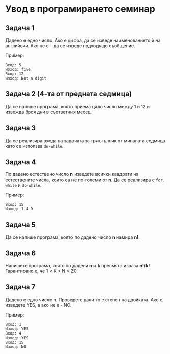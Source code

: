 # Увод в програмирането семинар

## Задача 1

Дадено е едно число. Ако е цифра, да се изведе наименованието ѝ на английски. Ако не е – да се изведе подходящо съобщение.

Пример:

    Вход: 5
    Изход: five
    Вход: 12
    Изход: Not a digit

## Задача 2 (4-та от предната седмица)

Да се напише програма, която приема цяло число между 1 и 12 и извежда броя дни в съответния месец.

## Задача 3

Да се реализира входа на задачата за триъгълник от миналата седмица като се използва `do-while`.

## Задача 4

По дадено естествено число **n** изведете всички квадрати на естествените числа, които са не по-големи от **n**. Да се реализира с `for`, `while` и `do-while`.

Пример:

    Вход: 15
    Изход: 1 4 9

## Задача 5

Да се напише програма, която по дадено число **n** намира **n!**.

## Задача 6

Напишете програма, която по дадени **n** и **k** пресмята израза **n!/k!**. Гарантирано е, че 1 < K < N < 20.

## Задача 7

Дадено е едно число n. Проверете дали то е степен на двойката. Ако е, изведете YES, а ако не е - NO.

Пример:

    Вход: 1
    Изход: YES
    Вход: 4
    Изход: YES
    Вход: 15
    Изход: NO
